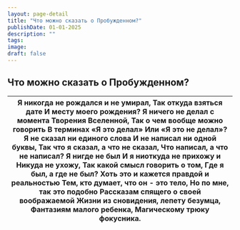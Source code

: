 ```yaml
---
layout: page-detail
title: "Что можно сказать о Пробужденном?"
publishDate: 01-01-2025
description: ""
tags:
image:
draft: false
---
```


## Что можно сказать о Пробужденном?
| Я никогда не рождался и не умирал,  Так откуда взяться дате  И месту моего рождения?  Я ничего не делал с момента  Творения Вселенной,  Так о чем вообще можно говорить  В терминах «Я это делал»  Или «Я это не делал»?  Я не сказал ни единого слова  И не написал ни одной буквы,  Так что я сказал, а что не сказал,  Что написал, а что не написал?  Я нигде не был  И я ниоткуда не прихожу и  Никуда не ухожу,  Так какой смысл говорить о том,  Где я был, а где не был?  Хоть это и кажется правдой и реальностью  Тем, кто думает, что он - это тело,  Но по мне, так это подобно  Рассказам спящего о своей воображаемой  Жизни из сновидения, лепету безумца,  Фантазиям малого ребенка,  Магическому трюку фокусника. |
| ---------------------------------------------------------------------------------------------------------------------------------------------------------------------------------------------------------------------------------------------------------------------------------------------------------------------------------------------------------------------------------------------------------------------------------------------------------------------------------------------------------------------------------------------------------------------------------------------------------------------------------------------------------------------------------------------------------------------------------- |
  
  
